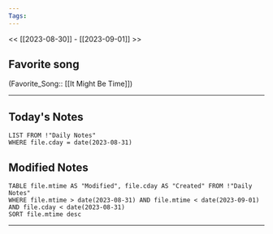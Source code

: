 ```yaml
---
Tags:
---
```

<< [[2023-08-30]] - [[2023-09-01]] >>
## Favorite song
(Favorite_Song:: [[It Might Be Time]])

___
## Today's Notes
```dataview
LIST FROM !"Daily Notes"
WHERE file.cday = date(2023-08-31)
```
## Modified Notes
```dataview
TABLE file.mtime AS "Modified", file.cday AS "Created" FROM !"Daily Notes" 
WHERE file.mtime > date(2023-08-31) AND file.mtime < date(2023-09-01) AND file.cday < date(2023-08-31)
SORT file.mtime desc
```
___
